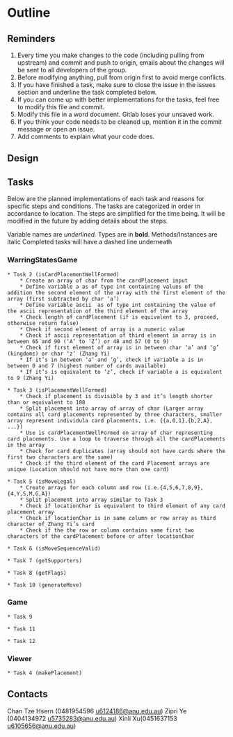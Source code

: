 # Outline 

## Reminders
1. Every time you make changes to the code (including pulling from upstream) and commit and push to origin, emails about the changes will be sent to all developers of the group.
2. Before modifying anything, pull from origin first to avoid merge conflicts.
3. If you have finished a task, make sure to close the issue in the issues section and underline the task completed below.
4. If you can come up with better implementations for the tasks, feel free to modify this file and commit.
5. Modify this file in a word document. Gitlab loses your unsaved work.
6. If you think your code needs to be cleaned up, mention it in the commit message or open an issue.
7. Add comments to explain what your code does.

## Design

## Tasks
Below are the planned implementations of each task and reasons for specific steps and conditions. The tasks are categorized in order in accordance to location. The steps are simplified for the time being. It will be modified in the future by adding details about the steps. 

Variable names are *underlined*. 
Types are in **bold**.
Methods/Instances are italic
Completed tasks will have a dashed line underneath

### WarringStatesGame

    * Task 2 (isCardPlacementWellFormed)
        * Create an array of char from the cardPlacement input
        * Define variable a as of type int containing values of the addition the second element of the array with the first element of the array (first subtracted by char ‘a’)
        * Define variable ascii  as of type int containing the value of the ascii representation of the third element of the array
        * Check length of cardPlacement (if is equivalent to 3, proceed, otherwise return false)
        * Check if second element of array is a numeric value 
        * Check if ascii representation of third element in array is in between 65 and 90 (‘A’ to ‘Z’) or 48 and 57 (0 to 9)
        * Check if first element of array is in between char ‘a’ and ‘g’ (kingdoms) or char ‘z’ (Zhang Yi)
        * If it’s in between ‘a’ and ‘g’, check if variable a is in between 0 and 7 (highest number of cards available)
        * If it’s is equivalent to ‘z’, check if variable a is equivalent to 9 (Zhang Yi)
        
    * Task 3 (isPlacementWellFormed)
        * Check if placement is divisible by 3 and it’s length shorter than or equivalent to 108
        * Split placement into array of array of char (Larger array contains all card placements represented by three characters, smaller array represent individula card placements, i.e. {{a,0,1},{b,2,A}, ...})
        * Use is cardPlacementWellFormed on array of char representing card placements. Use a loop to traverse through all the cardPlacements in the array
        * Check for card duplicates (array should not have cards where the first two characters are the same)
        * Check if the third element of the card Placement arrays are unique (Location should not have more than one card)

    * Task 5 (isMoveLegal)
        * Create arrays for each column and row (i.e.{4,5,6,7,8,9}, {4,Y,S,M,G,A})
        * Split placement into array similar to Task 3
        * Check if locationChar is equivalent to third element of any card placement array
        * Check if locationChar is in same column or row array as third character of Zhang Yi’s card
        * Check if the the row or column contains same first two characters of the cardPlacement before or after locationChar

    * Task 6 (isMoveSequenceValid)

    * Task 7 (getSupporters)

    * Task 8 (getFlags)

    * Task 10 (generateMove)

### Game

    * Task 9

    * Task 11

    * Task 12

### Viewer

    * Task 4 (makePlacement)		


## Contacts
Chan Tze Hsern (0481954596 u6124186@anu.edu.au)
Zipri Ye (0404134972 u5735283@anu.edu.au)
Xinli Xu(0451637153 u6105656@anu.edu.au)